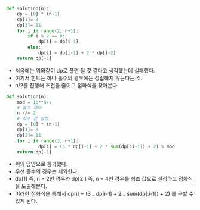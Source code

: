 ```py
def solution(n):
    dp = [0] * (n+1)
    dp[1]= 3
    dp[3]= 11
    for i in range(2, n+1):
        if i % 2 == 0:
            dp[i] = dp[i-1]
        else:
            dp[i] = dp[i-1] + 2 * dp[i-2]
    return dp[-1]
```

- 처음에는 위와같이 dp로 풀면 될 것 같다고 생각했는데 실패했다.
- 여기서 힌트는 하나 홀수의 경우에는 성립하지 않는다는 것.
- n/2를 진행해 조건을 줄이고 점화식을 찾아본다.

```py
def solution(n):
    mod = 10**9+7
    # 홀수 제외
    n //= 2
    # 최초 값 설정
    dp = [0] * (n+1)
    dp[1]= 3
    dp[2]= 11
    for i in range(3, n+1):
            dp[i] = (3 * dp[i-1] + 2 * sum(dp[:i-1]) + 2) % mod
    return dp[-1]

```

- 위의 답안으로 통과했다.
- 우선 홀수의 경우는 제외한다.
- dp[1] 즉, n = 2인 경우와 dp[2 ] 즉, n = 4인 경우를 최초 값으로 설정하고 점화식을 도출해본다.
- 이러한 점화식을 통해서 dp[i] = (3 _ dp[i-1] + 2 _ sum(dp[:i-1]) + 2) 를 구할 수 있게 된다.
